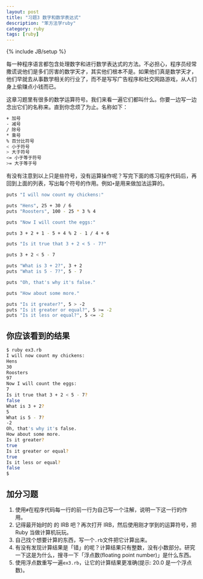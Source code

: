 ```yaml
---
layout: post
title: "习题3 数字和数学表达式"
description: "笨方法学ruby"
category: ruby
tags: [ruby]
---
```

{% include JB/setup %}


每一种程序语言都包含处理数字和进行数学表达式的方法。不必担心，程序员经常撒谎说他们是多们厉害的数学天才，其实他们根本不是。如果他们真是数学天才，他们早就去从事数学相关的行业了，而不是写写广告程序和社交网路游戏，从人们身上偷赚点小钱而已。

这章习题里有很多的数学运算符号。我们来看一遍它们都叫什么。你要一边写一边念出它们的名称来。直到你念烦了为止。名称如下：

```sh
+ 加号
- 减号
/ 除号
* 乘号
% 百分比符号
< 小于符号
> 大于符号
<= 小于等于符号
>= 大于等于号
```

有没有注意到以上只是些符号，没有运算操作呢？写完下面的练习程序代码后，再回到上面的列表，写出每个符号的作用。例如``` + ```是用来做加法运算的。

```sh
puts "I will now count my chickens:"

puts "Hens", 25 + 30 / 6
puts "Roosters", 100 - 25 * 3 % 4

puts "Now I will count the eggs:"

puts 3 + 2 + 1 - 5 + 4 % 2 - 1 / 4 + 6

puts "Is it true that 3 + 2 < 5 - 7?"

puts 3 + 2 < 5 - 7

puts "What is 3 + 2?", 3 + 2
puts "What is 5 - 7?", 5 - 7

puts "Oh, that's why it's false."

puts "How about some more."

puts "Is it greater?", 5 > -2
puts "Is it greater or equal?", 5 >= -2
puts "Is it less or equal?", 5 <= -2
```

你应该看到的结果
----------------

```sh
$ ruby ex3.rb 
I will now count my chickens:
Hens 
30
Roosters 
97
Now I will count the eggs: 
7
Is it true that 3 + 2 < 5 - 7?
false
What is 3 + 2? 
5
What is 5 - 7? 
-2
Oh, that's why it's false. 
How about some more.
Is it greater? 
true
Is it greater or equal? 
true
Is it less or equal? 
false
$
```

加分习题
---------
1. 使用``` # ```在程序代码每一行的前一行为自己写一个注解，说明一下这一行的作用。 
2. 记得最开始时的 的 IRB 吧？再次打开 IRB，然后使用刚才学到的运算符号，把Ruby 当做计算机玩玩。 
3. 自己找个想要计算的东西，写一个``` .rb ```文件把它计算出来。 
4. 有没有发现计算结果是「错」的呢？计算结果只有整数，没有小数部分。研究一下这是为什么，搜寻一下「浮点数(floating point number)」是什么东西。 
5. 使用浮点数重写一遍``` ex3.rb ```，让它的计算结果更准确(提示: 20.0 是一个浮点数)。 

